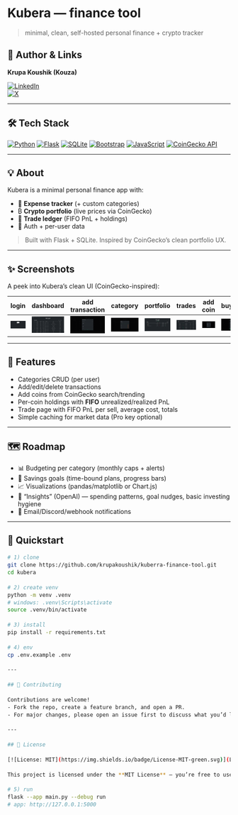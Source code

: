 # Kubera — finance tool  
> minimal, clean, self-hosted personal finance + crypto tracker  

## 👤 Author & Links

**Krupa Koushik (Kouza)**  

[![LinkedIn](https://img.shields.io/badge/LinkedIn-Krupa%20Koushik-0A66C2?logo=linkedin&logoColor=white)](https://www.linkedin.com/in/krupa-koushik-kona-355708296/)  
[![X](https://img.shields.io/badge/X-@krupakoushikk-111?logo=x&logoColor=white)](https://x.com/krupakoushikk)

---

## 🛠️ Tech Stack  

[![Python](https://img.shields.io/badge/Python-3.10%2B-3776AB.svg?logo=python&logoColor=white)](#) 
[![Flask](https://img.shields.io/badge/Flask-2.x-000000.svg?logo=flask&logoColor=white)](#) 
[![SQLite](https://img.shields.io/badge/SQLite-3-003B57.svg?logo=sqlite&logoColor=white)](#) 
[![Bootstrap](https://img.shields.io/badge/Bootstrap-5-7952B3.svg?logo=bootstrap&logoColor=white)](#) 
[![JavaScript](https://img.shields.io/badge/JavaScript-ES6+-F7DF1E.svg?logo=javascript&logoColor=white)](#) 
[![CoinGecko API](https://img.shields.io/badge/CoinGecko%20API-v3-48A348.svg?logo=coingecko&logoColor=white)](https://www.coingecko.com/en/api)

---

## 💡 About  

Kubera is a minimal personal finance app with:  
- 💸 **Expense tracker** (+ custom categories)  
- ₿ **Crypto portfolio** (live prices via CoinGecko)  
- 🧾 **Trade ledger** (FIFO PnL + holdings)  
- 🔐 Auth + per-user data  

> Built with Flask + SQLite. Inspired by CoinGecko’s clean portfolio UX.

---

## ✨ Screenshots  

A peek into Kubera’s clean UI (CoinGecko-inspired):

| login | dashboard | add transaction | category | portfolio | trades | add coin | buy/sell |
| --- | --- | --- | --- | --- | --- | --- | --- |
| ![login](images/login.png) | ![dashboard](images/dashboard.png) | ![transaction](images/transactions.png) | ![category](images/category.png) | ![portfolio](images/portfolio.png) | ![trades](images/cryptotransactions.png) | ![addcoin](images/addcoin.png) | ![buy/sell](images/cryptoaddtransaction.png) |

---

## 🧱 Features  

- Categories CRUD (per user)  
- Add/edit/delete transactions  
- Add coins from CoinGecko search/trending  
- Per-coin holdings with **FIFO** unrealized/realized PnL  
- Trade page with FIFO PnL per sell, average cost, totals  
- Simple caching for market data (Pro key optional)  

---

## 🗺️ Roadmap  

- 📊 Budgeting per category (monthly caps + alerts)  
- 🎯 Savings goals (time-bound plans, progress bars)  
- 📈 Visualizations (pandas/matplotlib or Chart.js)  
- 🧠 “Insights” (OpenAI) — spending patterns, goal nudges, basic investing hygiene  
- 🔔 Email/Discord/webhook notifications  

---

## 🚀 Quickstart  

```bash
# 1) clone
git clone https://github.com/krupakoushik/kuberra-finance-tool.git
cd kubera

# 2) create venv
python -m venv .venv
# windows: .venv\Scripts\activate
source .venv/bin/activate

# 3) install
pip install -r requirements.txt

# 4) env
cp .env.example .env

---

## 🤝 Contributing  

Contributions are welcome!  
- Fork the repo, create a feature branch, and open a PR.  
- For major changes, please open an issue first to discuss what you’d like to change.  

---

## 📜 License  

[![License: MIT](https://img.shields.io/badge/License-MIT-green.svg)](LICENSE)  

This project is licensed under the **MIT License** — you’re free to use, copy, modify, and distribute with attribution.  

# 5) run
flask --app main.py --debug run
# app: http://127.0.0.1:5000
